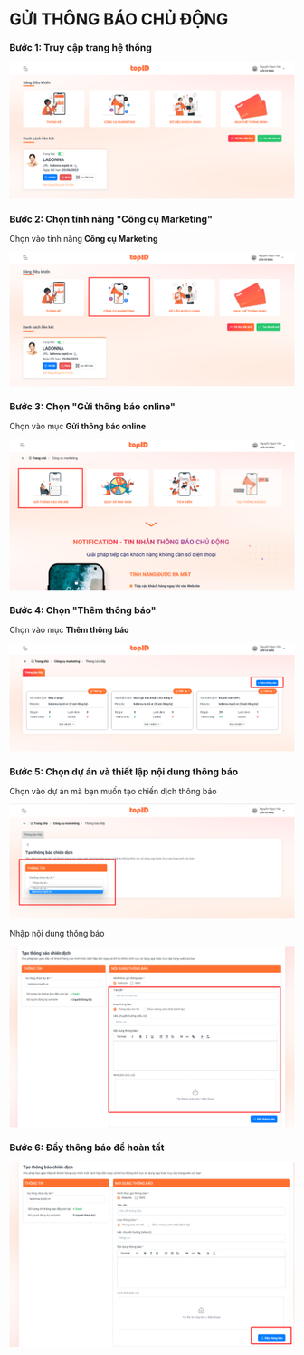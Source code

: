 # GỬI THÔNG BÁO CHỦ ĐỘNG

### Bước 1: Truy cập trang hệ thống



![](<../../.gitbook/assets/image (12) (1) (1).png>)

### Bước 2: Chọn tính năng "Công cụ Marketing"

Chọn vào tính năng **Công cụ Marketing**

![](<../../.gitbook/assets/image (11) (1).png>)

### Bước 3: Chọn "Gửi thông báo online"

Chọn vào mục **Gửi thông báo online**

![](<../../.gitbook/assets/image (1) (2).png>)

### Bước 4: Chọn "Thêm thông báo"

Chọn vào mục **Thêm thông báo**

![](<../../.gitbook/assets/image (19) (1).png>)

### Bước 5: Chọn dự án và thiết lập nội dung thông báo

Chọn vào dự án mà bạn muốn tạo chiến dịch thông báo

![](<../../.gitbook/assets/image (3) (1) (1).png>)

Nhập nội dung thông báo&#x20;

![](<../../.gitbook/assets/image (14) (2).png>)

### Bước 6: Đẩy thông báo để hoàn tất

![](<../../.gitbook/assets/image (24).png>)

##
